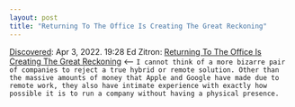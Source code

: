 ```yaml
---
layout: post
title: "Returning To The Office Is Creating The Great Reckoning"
---
```

[Discovered](http://rolandtanglao.com/2020/07/29/p1-blogthis-checkvist-list-links-to-blog/): Apr 3, 2022. 19:28   Ed Zitron: [Returning To The Office Is Creating The Great Reckoning](https://ez.substack.com/p/returning-to-the-office-is-creating?s=r) <-- `I cannot think of a more bizarre pair of companies to reject a true hybrid or remote solution. Other than the massive amounts of money that Apple and Google have made due to remote work, they also have intimate experience with exactly how possible it is to run a company without having a physical presence. `
